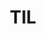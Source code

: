 ---
title: "TIL"
layout: categories
permalink: /categories/TIL/
author_profile: true
taxonomy: TIL
---